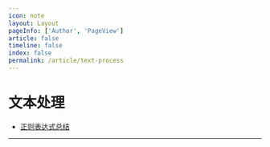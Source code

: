 ```yaml
---
icon: note
layout: Layout
pageInfo: ['Author', 'PageView']
article: false
timeline: false
index: false
permalink: /article/text-process
---
```


# 文本处理
- [正则表达式总结](./regex-summary.md)

---